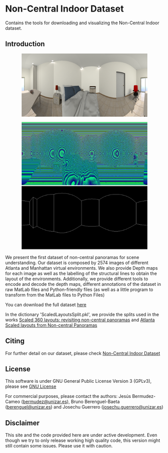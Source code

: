 # Non-Central Indoor Dataset
Contains the tools for downloading and visualizing the Non-Central Indoor dataset.

## Introduction
<p align="center">
<img src='config/AFimg0241.png' width=400>
</p>
<p align="center">
<img src='config/AFimg0241_d.png' width=400>
<img src='config/AFimg0241_em.png' width=400>
</p>

We present the first dataset of non-central panoramas for scene understanding. Our dataset is composed by 2574 images of different Atlanta and Manhattan virtual environments.
We also provide Depth maps for each image as well as the labelling of the structural lines to obtain the layout of the environments. Additionally, we provide different tools to
encode and decode the depth maps, different annotations of the dataset in raw MatLab files and Python-friendly files (as well as a little program to transform from the MatLab files to Python Files) 

You can download the full dataset [here](https://drive.google.com/drive/folders/18OQXpbZsr3RBphU0kJC0OS2OXr-3BrkV?usp=sharing)

In the dictionary 'ScaledLayoutsSplit.pkl', we provide the splits used in the works [Scaled 360 layouts: revisiting non-central panoramas](https://openaccess.thecvf.com/content/CVPR2021W/OmniCV/papers/Berenguel-Baeta_Scaled_360_Layouts_Revisiting_Non-Central_Panoramas_CVPRW_2021_paper.pdf) and [Atlanta Scaled layouts from Non-central Panoramas](https://www.sciencedirect.com/journal/pattern-recognition)

## Citing
For further detail on our dataset, please check [Non-Central Indoor Dataset](https://www.sciencedirect.com/journal/data-in-brief)

## License 

This software is under GNU General Public License Version 3 (GPLv3), please see [GNU License](http://www.gnu.org/licenses/gpl.html)

For commercial purposes, please contact the authors: Jesús Bermudez-Cameo (bermudez@unizar.es), Bruno Berenguel-Baeta (berenguel@unizar.es) and Josechu Guerrero (josechu.guerrero@unizar.es)


## Disclaimer

This site and the code provided here are under active development. Even though we try to only release working high quality code, this version might still contain some issues. Please use it with caution.
